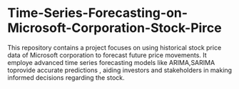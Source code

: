 # Time-Series-Forecasting-on-Microsoft-Corporation-Stock-Pirce
This repository contains a project focuses on using historical stock price data of Microsoft corporation to forecast future price movements. It employe advanced time series forecasting models like ARIMA,SARIMA toprovide accurate predictions , aiding investors and stakeholders in making informed decisions regarding the stock.
